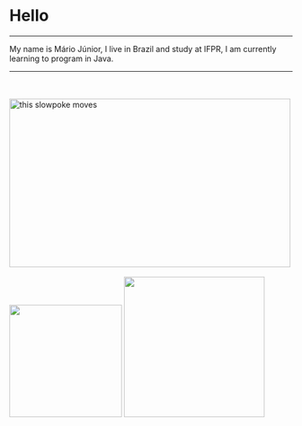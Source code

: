 

# Hello
***
My name is Mário Júnior, I live in Brazil and study at IFPR, I am currently learning to program in Java.



***


<div>
<Br>
<Br>
<img src="https://media4.giphy.com/media/LSKHkpRJySs5W81D7B/giphy.gif?cid=6c09b952p1laiiav4joegya5z4hg8di1ohdk2wrmqsgpjfgt&ep=v1_internal_gif_by_id&rid=giphy.gif&ct=g" alt="this slowpoke moves" height="300" width="500" />
<Br>
<Br>

  <img height="200rem" src="https://github-readme-stats.vercel.app/api?username=MarioJunior01&layout=donut&theme=midnight-purple" />
  
<img height="250rem" src="https://github-readme-stats.vercel.app/api/top-langs/?username=MarioJunior01&layoutt&theme=midnight-purple" />

</div>

